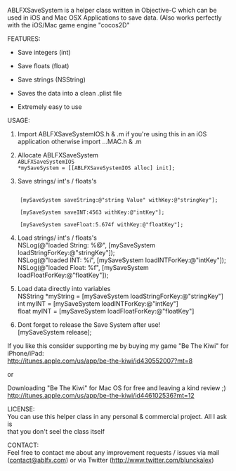 ABLFXSaveSystem is a helper class written in Objective-C which can be used in iOS and Mac OSX Applications
to save data. (Also works perfectly with the iOS/Mac game engine "cocos2D"


FEATURES:

- Save integers (int)

- Save floats (float)

- Save strings (NSString)

- Saves the data into a clean .plist file

- Extremely easy to use


USAGE:

1. Import ABLFXSaveSystemIOS.h & .m if you're using this in an iOS application otherwise import …MAC.h & .m

2. Allocate ABLFXSaveSystem <br>
    <code>ABLFXSaveSystemIOS *mySaveSystem = [[ABLFXSaveSystemIOS alloc] init];</code>

3. Save strings/ int's / floats's<br>
<code>
    [mySaveSystem saveString:@"string Value" withKey:@"stringKey"];<br>
    [mySaveSystem saveINT:4563 withKey:@"intKey"];<br>
    [mySaveSystem saveFloat:5.674f withKey:@"floatKey"];<br></code>

4. Load strings/ int's / floats's<br>
    NSLog(@"loaded String: %@", [mySaveSystem loadStringForKey:@"stringKey"]);<br>
    NSLog(@"loaded INT: %i", [mySaveSystem loadINTForKey:@"intKey"]);<br>
    NSLog(@"loaded Float: %f", [mySaveSystem loadFloatForKey:@"floatKey"]);<br>

5. Load data directly into variables<br>
    NSString *myString = [mySaveSystem loadStringForKey:@"stringKey"]<br>
    int myINT = [mySaveSystem loadINTForKey:@"intKey"]<br>
    float myINT = [mySaveSystem loadFloatForKey:@"floatKey"]<br>

6. Dont forget to release the Save System after use!<br>
    [mySaveSystem release];<br>
    


If you like this consider supporting me by buying my game "Be The Kiwi" for iPhone/iPad:<br>
http://itunes.apple.com/us/app/be-the-kiwi/id430552007?mt=8<br>

or

Downloading "Be The Kiwi" for Mac OS for free and leaving a kind review ;)<br>
http://itunes.apple.com/us/app/be-the-kiwi/id446102536?mt=12<br>

    
    
LICENSE:<br>
You can use this helper class in any personal & commercial project. All I ask is<br>
that you don't seel the class itself<br>

CONTACT:<br>
Feel free to contact me about any improvement requests / issues via mail<br>
(contact@ablfx.com) or via Twitter (http://www.twitter.com/blunckalex)<br>
